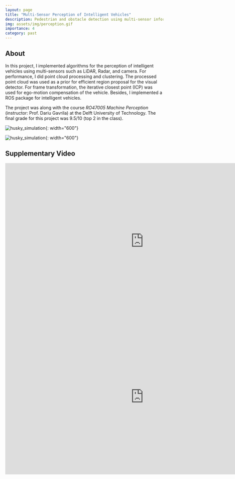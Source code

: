 ```yaml
---
layout: page
title: "Multi-Sensor Perception of Intelligent Vehicles"
description: Pedestrian and obstacle detection using multi-sensor information
img: assets/img/perception.gif
importance: 4
category: past
---
```


## About

In this project, I implemented algorithms for the perception of intelligent vehicles using multi-sensors such as LiDAR, Radar, and camera. For performance, I did point cloud processing and clustering. The processed point cloud was used as a prior for efficient region proposal for the visual detector. For frame transformation, the iterative closest point (ICP) was used for ego-motion compensation of the vehicle. Besides, I implemented a ROS package for intelligent vehicles. 

The project was along with the course *RO47005 Machine Perception* (instructor: Prof. Dariu Gavrila) at the Delft University of Technology. The final grade for this project was 9.5/10 (top 2 in the class).

![husky_simulation](/assets/img/perception.gif){: width="600"}

![husky_simulation](/assets/img/intelligentvehicle.gif){: width="600"}



## Supplementary Video

<iframe width="880" height="495" src="https://www.youtube.com/embed/N3yv7vWhbWE" title="YouTube video player" frameborder="0" allow="accelerometer; autoplay; clipboard-write; encrypted-media; gyroscope; picture-in-picture" allowfullscreen></iframe>

<iframe width="880" height="495" src="https://www.youtube.com/embed/xyQBc3VUO2U" title="YouTube video player" frameborder="0" allow="accelerometer; autoplay; clipboard-write; encrypted-media; gyroscope; picture-in-picture" allowfullscreen></iframe>